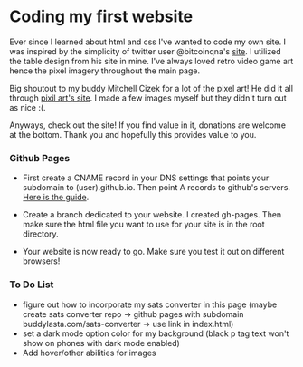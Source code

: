 # Coding my first website 

Ever since I learned about html and css I've wanted to code my own site. I was inspired by the simplicity of twitter user @bitcoinqna's [site](bitcoiner.guide). I utilized the table design from his site in mine. I've always loved retro video game art hence the pixel imagery throughout the main page. 

Big shoutout to my buddy Mitchell Cizek for a lot of the pixel art! He did it all through [pixil art's site](www.pixilart.com/draw). I made a few images myself but they didn't turn out as nice :(. 

Anyways, check out the site! If you find value in it, donations are welcome at the bottom. Thank you and hopefully this provides value to you.

### Github Pages

- First create a CNAME record in your DNS settings that points your subdomain to (user).github.io. Then point A records to github's servers. [Here is the guide](docs.github.com/en/pages/configuring-a-custom-domain-for-your-github-pages-site/managing-a-custom-domain-for-your-github-pages-site). 

- Create a branch dedicated to your website. I created gh-pages. Then make sure the html file you want to use for your site is in the root directory. 

- Your website is now ready to go. Make sure you test it out on different browsers!


### To Do List 

- figure out how to incorporate my sats converter in this page (maybe create sats converter repo -> github pages with subdomain buddylasta.com/sats-converter -> use link in index.html)
- set a dark mode option color for my background (black p tag text won't show on phones with dark mode enabled)
- Add hover/other abilities for images






